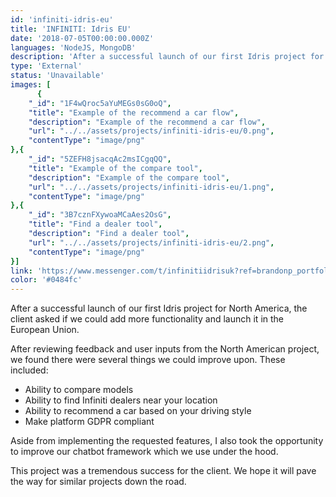 ```yaml
---
id: 'infiniti-idris-eu'
title: 'INFINITI: Idris EU'
date: '2018-07-05T00:00:00.000Z'
languages: 'NodeJS, MongoDB'
description: 'After a successful launch of our first Idris project for North America, the client asked if we could add more functionality and launch it in the European Union. '
type: 'External'
status: 'Unavailable'
images: [
      {
	"_id": "1F4wQroc5aYuMEGs0sG0oQ",
	"title": "Example of the recommend a car flow",
	"description": "Example of the recommend a car flow",
	"url": "../../assets/projects/infiniti-idris-eu/0.png",
	"contentType": "image/png"
},{
	"_id": "5ZEFH8jsacqAc2msICgqQQ",
	"title": "Example of the compare tool",
	"description": "Example of the compare tool",
	"url": "../../assets/projects/infiniti-idris-eu/1.png",
	"contentType": "image/png"
},{
	"_id": "3B7cznFXywoaMCaAes2OsG",
	"title": "Find a dealer tool",
	"description": "Find a dealer tool",
	"url": "../../assets/projects/infiniti-idris-eu/2.png",
	"contentType": "image/png"
}]
link: 'https://www.messenger.com/t/infinitiidrisuk?ref=brandonp_portfolio'
color: '#0484fc'
---
```


After a successful launch of our first Idris project for North America, the client asked if we could add more functionality and launch it in the European Union. 

After reviewing feedback and user inputs from the North American project, we found there were several things we could improve upon. These included:

- Ability to compare models
- Ability to find Infiniti dealers near your location
- Ability to recommend a car based on your driving style
- Make platform GDPR compliant

Aside from implementing the requested features, I also took the opportunity to improve our chatbot framework which we use under the hood. 

This project was a tremendous success for the client. We hope it will pave the way for similar projects down the road.
